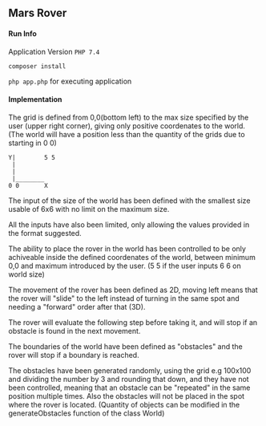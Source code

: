 ## Mars Rover

#### Run Info

Application Version `PHP 7.4`

`composer install`

`php app.php` for executing application

#### Implementation

The grid is defined from 0,0(bottom left) to the max size specified by the user (upper right corner), giving only positive coordenates to the world. (The world will have a position less than the quantity of the grids due to starting in 0 0)

    Y|        5 5
     |
     |
     |________
    0 0       X

The input of the size of the world has been defined with the smallest size usable of 6x6 with no limit on the maximum size.

All the inputs have also been limited, only allowing the values provided in the format suggested.

The ability to place the rover in the world has been controlled to be only achiveable inside the defined coordenates of the world, between minimum 0,0 and maximum introduced by the user. (5 5 if the user inputs 6 6 on world size)

The movement of the rover has been defined as 2D, moving left means that the rover will "slide" to the left instead of turning in the same spot and needing a "forward" order after that (3D).

The rover will evaluate the following step before taking it, and will stop if an obstacle is found in the next movement.

The boundaries of the world have been defined as "obstacles" and the rover will stop if a boundary is reached.

The obstacles have been generated randomly, using the grid e.g 100x100 and dividing the number by 3 and rounding that down, and they have not been controlled, meaning that an obstacle can be "repeated" in the same position multiple times. Also the obstacles will not be placed in the spot where the rover is located.
(Quantity of objects can be modified in the generateObstacles function of the class World)

